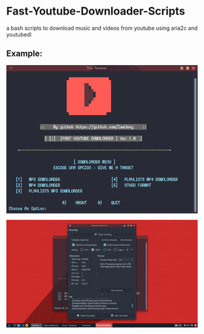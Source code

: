 # Fast-Youtube-Downloader-Scripts
a bash scripts to download music and videos from youtube using aria2c and youtubedl

## Example:
![GitHub Logo](/example.png)

![GitHub Logo](/example.gif)
